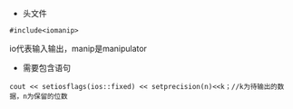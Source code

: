 - 头文件
```
#include<iomanip>
```
io代表输入输出，manip是manipulator
- 需要包含语句
```
cout << setiosflags(ios::fixed) << setprecision(n)<<k；//k为待输出的数据，n为保留的位数
```

